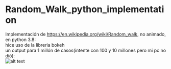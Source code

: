 # Random_Walk_python_implementation
Implementación de https://en.wikipedia.org/wiki/Random_walk, no animado, en python 3.8: <br>
hice uso de la libreria bokeh<br>
un output para 1 millón de casos(intente con 100 y 10 millones pero mi pc no dió):<br>
![alt text](https://github.com/mangoou54/Random_Walk_python_implementation/blob/master/img/millon.png)
